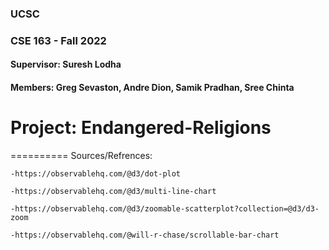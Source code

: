 ### UCSC

### CSE 163 - Fall 2022

#### Supervisor: Suresh Lodha

#### Members: Greg Sevaston, Andre Dion, Samik Pradhan, Sree Chinta

# Project: Endangered-Religions

==========
Sources/Refrences:

    -https://observablehq.com/@d3/dot-plot
    
    -https://observablehq.com/@d3/multi-line-chart
    
    -https://observablehq.com/@d3/zoomable-scatterplot?collection=@d3/d3-zoom
    
    -https://observablehq.com/@will-r-chase/scrollable-bar-chart

